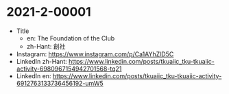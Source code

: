 # 2021-2-00001

* Title
	* en: The Foundation of the Club
	* zh-Hant: 創社
* Instagram: https://www.instagram.com/p/Ca1AYhZlD5C
* LinkedIn zh-Hant: https://www.linkedin.com/posts/tkuaiic_tku-tkuaiic-activity-6980967154942701568-tq21
* LinkedIn en: https://www.linkedin.com/posts/tkuaiic_tku-tkuaiic-activity-6912763133736456192-umW5
